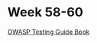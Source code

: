 # Week 58-60

[OWASP Testing Guide Book](https://owasp.org/www-project-web-security-testing-guide/stable/)